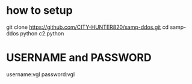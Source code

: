  # how to setup
 
 git clone https://github.com/CITY-HUNTER820/samp-ddos.git
 cd samp-ddos
 python c2.python
 
 # USERNAME and PASSWORD
 username:vgl
 password:vgl
